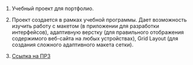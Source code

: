 1. Учебный проект для портфолио.

2. Проект создается в рамках учебной программы. Дает возможность изучить работу с макетом (в приложении для разработки интерфейсов), адаптивную верстку (для правильного отображения содержимого веб-сайта на любых устройствах), Grid Layout (для создания сложного адаптивного макета сетки).

3. [Ссылка на ПР3](https://mj669.github.io/russian-travel/)